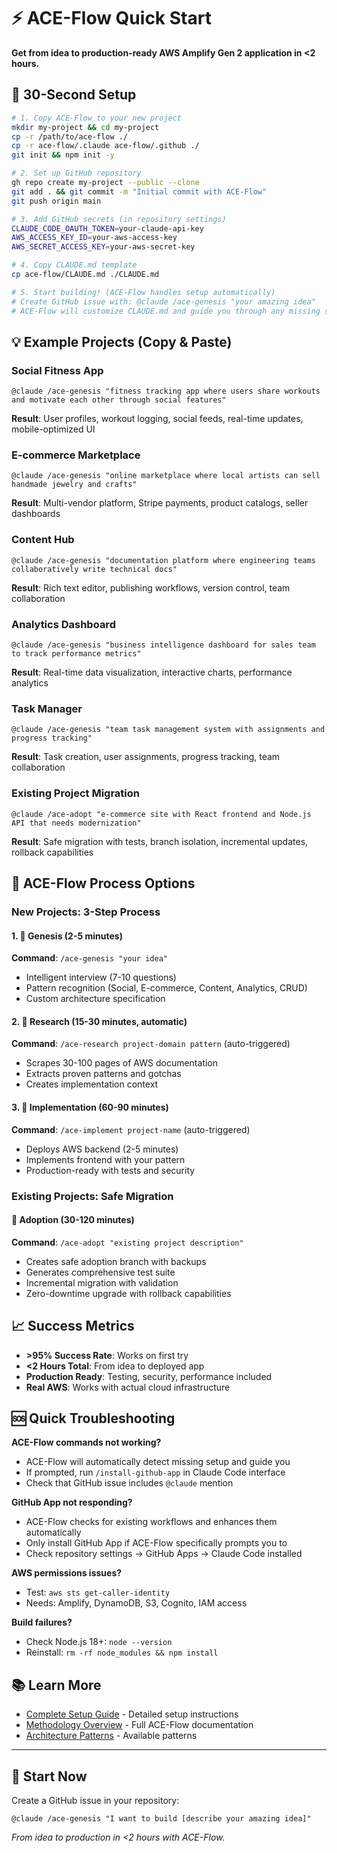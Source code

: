 # ⚡ ACE-Flow Quick Start

**Get from idea to production-ready AWS Amplify Gen 2 application in <2 hours.**

## 🚀 30-Second Setup

```bash
# 1. Copy ACE-Flow to your new project
mkdir my-project && cd my-project
cp -r /path/to/ace-flow ./
cp -r ace-flow/.claude ace-flow/.github ./
git init && npm init -y

# 2. Set up GitHub repository  
gh repo create my-project --public --clone
git add . && git commit -m "Initial commit with ACE-Flow"
git push origin main

# 3. Add GitHub secrets (in repository settings)
CLAUDE_CODE_OAUTH_TOKEN=your-claude-api-key
AWS_ACCESS_KEY_ID=your-aws-access-key
AWS_SECRET_ACCESS_KEY=your-aws-secret-key

# 4. Copy CLAUDE.md template
cp ace-flow/CLAUDE.md ./CLAUDE.md

# 5. Start building! (ACE-Flow handles setup automatically)
# Create GitHub issue with: @claude /ace-genesis "your amazing idea"
# ACE-Flow will customize CLAUDE.md and guide you through any missing setup steps
```

## 💡 Example Projects (Copy & Paste)

### Social Fitness App
```
@claude /ace-genesis "fitness tracking app where users share workouts and motivate each other through social features"
```
**Result**: User profiles, workout logging, social feeds, real-time updates, mobile-optimized UI

### E-commerce Marketplace  
```
@claude /ace-genesis "online marketplace where local artists can sell handmade jewelry and crafts"
```
**Result**: Multi-vendor platform, Stripe payments, product catalogs, seller dashboards

### Content Hub
```
@claude /ace-genesis "documentation platform where engineering teams collaboratively write technical docs"
```
**Result**: Rich text editor, publishing workflows, version control, team collaboration

### Analytics Dashboard
```
@claude /ace-genesis "business intelligence dashboard for sales team to track performance metrics"
```
**Result**: Real-time data visualization, interactive charts, performance analytics

### Task Manager
```
@claude /ace-genesis "team task management system with assignments and progress tracking"
```
**Result**: Task creation, user assignments, progress tracking, team collaboration

### Existing Project Migration
```
@claude /ace-adopt "e-commerce site with React frontend and Node.js API that needs modernization"
```
**Result**: Safe migration with tests, branch isolation, incremental updates, rollback capabilities

## 🔄 ACE-Flow Process Options

### New Projects: 3-Step Process

#### 1. 🧠 Genesis (2-5 minutes)
**Command**: `/ace-genesis "your idea"`
- Intelligent interview (7-10 questions)
- Pattern recognition (Social, E-commerce, Content, Analytics, CRUD)
- Custom architecture specification

#### 2. 🔬 Research (15-30 minutes, automatic)
**Command**: `/ace-research project-domain pattern` (auto-triggered)
- Scrapes 30-100 pages of AWS documentation
- Extracts proven patterns and gotchas
- Creates implementation context

#### 3. 🚀 Implementation (60-90 minutes)
**Command**: `/ace-implement project-name` (auto-triggered)
- Deploys AWS backend (2-5 minutes)
- Implements frontend with your pattern
- Production-ready with tests and security

### Existing Projects: Safe Migration

#### 🔄 Adoption (30-120 minutes)
**Command**: `/ace-adopt "existing project description"`
- Creates safe adoption branch with backups
- Generates comprehensive test suite
- Incremental migration with validation
- Zero-downtime upgrade with rollback capabilities

## 📈 Success Metrics

- **>95% Success Rate**: Works on first try
- **<2 Hours Total**: From idea to deployed app
- **Production Ready**: Testing, security, performance included
- **Real AWS**: Works with actual cloud infrastructure

## 🆘 Quick Troubleshooting

**ACE-Flow commands not working?**
- ACE-Flow will automatically detect missing setup and guide you
- If prompted, run `/install-github-app` in Claude Code interface
- Check that GitHub issue includes `@claude` mention

**GitHub App not responding?**
- ACE-Flow checks for existing workflows and enhances them automatically
- Only install GitHub App if ACE-Flow specifically prompts you to
- Check repository settings → GitHub Apps → Claude Code installed

**AWS permissions issues?**
- Test: `aws sts get-caller-identity`
- Needs: Amplify, DynamoDB, S3, Cognito, IAM access

**Build failures?**
- Check Node.js 18+: `node --version`
- Reinstall: `rm -rf node_modules && npm install`

## 📚 Learn More

- [Complete Setup Guide](./SETUP.md) - Detailed setup instructions
- [Methodology Overview](./README.md) - Full ACE-Flow documentation
- [Architecture Patterns](./genesis/architecture-patterns/pattern-library.md) - Available patterns

---

## 🎯 Start Now

Create a GitHub issue in your repository:
```
@claude /ace-genesis "I want to build [describe your amazing idea]"
```

*From idea to production in <2 hours with ACE-Flow.*